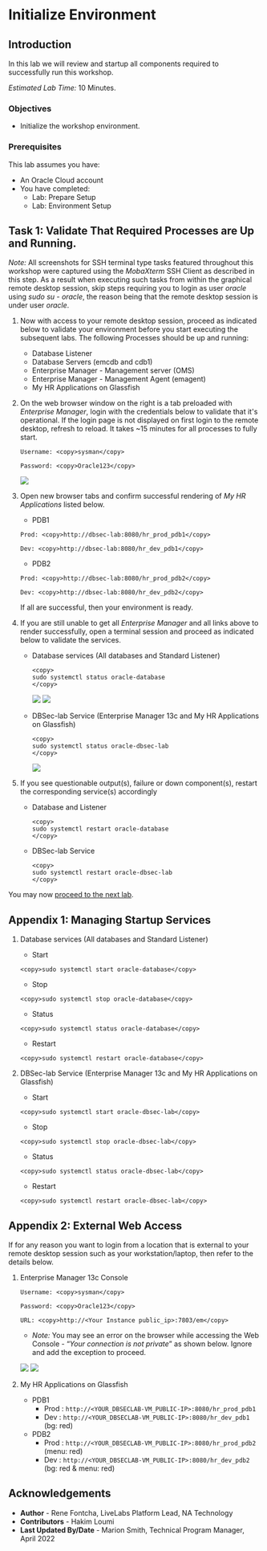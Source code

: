 # Initialize Environment

## Introduction

In this lab we will review and startup all components required to successfully run this workshop.

*Estimated Lab Time:* 10 Minutes.

### Objectives
- Initialize the workshop environment.

### Prerequisites
This lab assumes you have:
- An Oracle Cloud account
- You have completed:
    - Lab: Prepare Setup 
    - Lab: Environment Setup

## Task 1: Validate That Required Processes are Up and Running.

*Note:* All screenshots for SSH terminal type tasks featured throughout this workshop were captured using the *MobaXterm* SSH Client as described in this step. As a result when executing such tasks from within the graphical remote desktop session, skip steps requiring you to login as user *oracle* using *sudo su - oracle*, the reason being that the remote desktop session is under user *oracle*.

1. Now with access to your remote desktop session, proceed as indicated below to validate your environment before you start executing the subsequent labs. The following Processes should be up and running:

    - Database Listener
    - Database Servers (emcdb and cdb1)
    - Enterprise Manager - Management server (OMS)
    - Enterprise Manager - Management Agent (emagent)
    - My HR Applications on Glassfish

2. On the web browser window on the right is a tab preloaded with *Enterprise Manager*, login with the credentials below to validate that it's operational. If the login page is not displayed on first login to the remote desktop, refresh to reload. It takes ~15 minutes for all processes to fully start.

    ```
    Username: <copy>sysman</copy>
    ```

    ```
    Password: <copy>Oracle123</copy>
    ```

    ![](images/em-login.png " ")

3. Open new browser tabs and confirm successful rendering of *My HR Applications* listed below.

    - PDB1

    ```
    Prod: <copy>http://dbsec-lab:8080/hr_prod_pdb1</copy>
    ```

    ```
    Dev: <copy>http://dbsec-lab:8080/hr_dev_pdb1</copy>
    ```

    - PDB2

    ```
    Prod: <copy>http://dbsec-lab:8080/hr_prod_pdb2</copy>
    ```

    ```
    Dev: <copy>http://dbsec-lab:8080/hr_dev_pdb2</copy>
    ```

    If all are successful, then your environment is ready.  

4. If you are still unable to get all *Enterprise Manager* and all links above to render successfully, open a terminal session and proceed as indicated below to validate the services.

    - Database services (All databases and Standard Listener)

        ```
        <copy>
        sudo systemctl status oracle-database
        </copy>
        ```

        ![](images/db-service-status.png " ")
        ![](images/db-service-status2.png " ")

    - DBSec-lab Service (Enterprise Manager 13c and My HR Applications on Glassfish)

        ```
        <copy>
        sudo systemctl status oracle-dbsec-lab
        </copy>
        ```

        ![](images/dbsec-lab-service-status.png " ")

5. If you see questionable output(s), failure or down component(s), restart the corresponding service(s) accordingly

    - Database and Listener

        ```
        <copy>
        sudo systemctl restart oracle-database
        </copy>
        ```

    - DBSec-lab Service

        ```
        <copy>
        sudo systemctl restart oracle-dbsec-lab
        </copy>
        ```

You may now [proceed to the next lab](#next).

## Appendix 1: Managing Startup Services

1. Database services (All databases and Standard Listener)

    - Start

    ```
    <copy>sudo systemctl start oracle-database</copy>
    ```
    - Stop

    ```
    <copy>sudo systemctl stop oracle-database</copy>
    ```

    - Status

    ```
    <copy>sudo systemctl status oracle-database</copy>
    ```

    - Restart

    ```
    <copy>sudo systemctl restart oracle-database</copy>
    ```

2. DBSec-lab Service (Enterprise Manager 13c and My HR Applications on Glassfish)

    - Start

    ```
    <copy>sudo systemctl start oracle-dbsec-lab</copy>
    ```

    - Stop

    ```
    <copy>sudo systemctl stop oracle-dbsec-lab</copy>
    ```

    - Status

    ```
    <copy>sudo systemctl status oracle-dbsec-lab</copy>
    ```

    - Restart

    ```
    <copy>sudo systemctl restart oracle-dbsec-lab</copy>
    ```

## Appendix 2: External Web Access

If for any reason you want to login from a location that is external to your remote desktop session such as your workstation/laptop, then refer to the details below.

1.  Enterprise Manager 13c Console

    ```
    Username: <copy>sysman</copy>
    ```

    ```
    Password: <copy>Oracle123</copy>
    ```

    ```
    URL: <copy>http://<Your Instance public_ip>:7803/em</copy>
    ```

    - *Note:* You may see an error on the browser while accessing the Web Console - “*Your connection is not private*” as shown below. Ignore and add the exception to proceed.

    ![](images/login-em-external-1.png " ")
    ![](images/login-em-external-2.png " ")

2. My HR Applications on Glassfish

    - PDB1
      - Prod        : `http://<YOUR_DBSECLAB-VM_PUBLIC-IP>:8080/hr_prod_pdb1`
      - Dev         : `http://<YOUR_DBSECLAB-VM_PUBLIC-IP>:8080/hr_dev_pdb1`   (bg: red)
    - PDB2
      - Prod        : `http://<YOUR_DBSECLAB-VM_PUBLIC-IP>:8080/hr_prod_pdb2`  (menu: red)
      - Dev         : `http://<YOUR_DBSECLAB-VM_PUBLIC-IP>:8080/hr_dev_pdb2`   (bg: red & menu: red)


## Acknowledgements
- **Author** - Rene Fontcha, LiveLabs Platform Lead, NA Technology
- **Contributors** - Hakim Loumi
- **Last Updated By/Date** - Marion Smith, Technical Program Manager, April 2022
